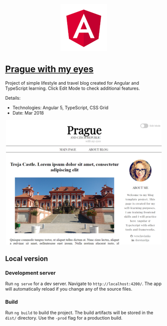 
<p align="center">
  <img src="https://github.com/unrealdst/BlogApi/blob/master/Blog2.0/blog2.0/angular.png" height="150px"/>
</p>

# [Prague with my eyes](http://blog.dorotazelga.aspnet.pl/)
 Project of simple lifestyle and travel blog created for Angular and TypeScript learning. Click Edit Mode to check additional features.
 
 Details:
   - Technologies: Angular 5, TypeScript, CSS Grid
   - Date: Mar 2018


<p align="center">
    <img width="500px" src="https://github.com/unrealdst/BlogApi/blob/master/Blog2.0/blog2.0/blog.png"/>
</p>


## Local version
### Development server
Run `ng serve` for a dev server. Navigate to `http://localhost:4200/`. The app will automatically reload if you change any of the source files.

### Build
Run `ng build` to build the project. The build artifacts will be stored in the `dist/` directory. Use the `-prod` flag for a production build.
